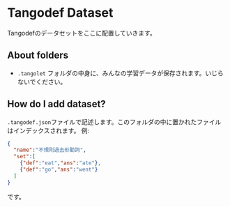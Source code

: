 # Tangodef Dataset
Tangodefのデータセットをここに配置していきます。
## About folders
- `.tangolet` フォルダの中身に、みんなの学習データが保存されます。いじらないでください。
## How do I add dataset?
`.tangodef.json`ファイルで記述します。このフォルダの中に置かれたファイルはインデックスされます。
例:
```json
{
  "name":"不規則過去形動詞",
  "set":[
    {"def":"eat","ans":"ate"},
    {"def":"go","ans":"went"}
  ]
}
```
です。